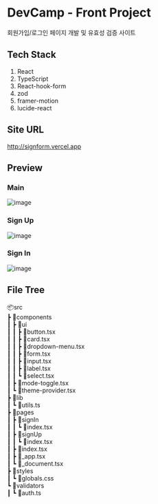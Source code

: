 # DevCamp - Front Project
회원가입/로그인 페이지 개발 및 유효성 검증 사이트

## Tech Stack
1. React
2. TypeScript
3. React-hook-form
4. zod
5. framer-motion
6. lucide-react

## Site URL
http://signform.vercel.app

## Preview
### Main
![image](https://github.com/hwangdae/SignIn-SignUp/assets/105066603/27737518-10c6-4abf-9717-1cd8285ff49f)
### Sign Up
![image](https://github.com/hwangdae/SignIn-SignUp/assets/105066603/d38f739e-a656-49df-aa33-eb8b3049ac1b)
### Sign In
![image](https://github.com/hwangdae/SignIn-SignUp/assets/105066603/d4cac889-a0a6-4b6e-bdba-0b2baf3d3b8c)

## File Tree

📦src
<br/>
 ┣ 📂components<br/>
 ┃ ┣ 📂ui<br/>
 ┃ ┃ ┣ 📜button.tsx<br/>
 ┃ ┃ ┣ 📜card.tsx<br/>
 ┃ ┃ ┣ 📜dropdown-menu.tsx<br/>
 ┃ ┃ ┣ 📜form.tsx<br/>
 ┃ ┃ ┣ 📜input.tsx<br/>
 ┃ ┃ ┣ 📜label.tsx<br/>
 ┃ ┃ ┗ 📜select.tsx<br/>
 ┃ ┣ 📜mode-toggle.tsx<br/>
 ┃ ┗ 📜theme-provider.tsx<br/>
 ┣ 📂lib<br/>
 ┃ ┗ 📜utils.ts<br/>
 ┣ 📂pages<br/>
 ┃ ┣ 📂signIn<br/>
 ┃ ┃ ┗ 📜index.tsx<br/>
 ┃ ┣ 📂signUp<br/>
 ┃ ┃ ┗ 📜index.tsx<br/>
 ┃ ┣ 📜index.tsx<br/>
 ┃ ┣ 📜_app.tsx<br/>
 ┃ ┗ 📜_document.tsx<br/>
 ┣ 📂styles<br/>
 ┃ ┗ 📜globals.css<br/>
 ┗ 📂validators<br/>
 ┃ ┗ 📜auth.ts<br/>
